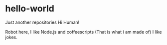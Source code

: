# hello-world
Just another repositories
Hi Human!

Robot here, I like Node.js and coffeescripts (That is what i am made of)
I like jokes.
